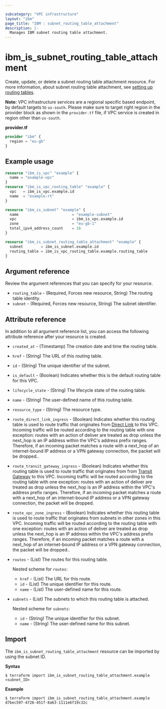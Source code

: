 ```yaml
---

subcategory: "VPC infrastructure"
layout: "ibm"
page_title: "IBM : subnet_routing_table_attachment"
description: |-
  Manages IBM subnet routing table attachment.
---
```


# ibm_is_subnet_routing_table_attachment
Create, update, or delete a subnet routing table attachment resource. For more information, about subnet routing table attachment, see [setting up routing tables](https://cloud.ibm.com/docs/vpc?topic=vpc-using-acls).

**Note:** 
VPC infrastructure services are a regional specific based endpoint, by default targets to `us-south`. Please make sure to target right region in the provider block as shown in the `provider.tf` file, if VPC service is created in region other than `us-south`.

**provider.tf**

```terraform
provider "ibm" {
  region = "eu-gb"
}
```

## Example usage

```terraform
resource "ibm_is_vpc" "example" {
  name = "example-vpc"
}
resource "ibm_is_vpc_routing_table" "example" {
  vpc   = ibm_is_vpc.example.id
  name  = "example-rt"
}

resource "ibm_is_subnet" "example" {
  name                        = "example-subnet"
  vpc                         = ibm_is_vpc.example.id
  zone                        = "eu-gb-1"
  total_ipv4_address_count    = 16
}

resource "ibm_is_subnet_routing_table_attachment" "example" {
  subnet        = ibm_is_subnet.example.id
  routing_table = ibm_is_vpc_routing_table.example.routing_table
}

```
## Argument reference
Review the argument references that you can specify for your resource. 

- `routing_table` - (Required, Forces new resource, String) The routing table identity.
- `subnet` - (Required, Forces new resource, String) The subnet identifier.


## Attribute reference
In addition to all argument reference list, you can access the following attribute reference after your resource is created.

- `created_at` - (Timestamp) The creation date and time the routing table.
- `href` - (String) The URL of this routing table.
- `id` - (String) The unique identifier of the subnet.
- `is_default` - (Boolean) Indicates whether this is the default routing table for this VPC.
- `lifecycle_state` - (String) The lifecycle state of the routing table.
- `name` - (String) The user-defined name of this routing table.
- `resource_type` - (String) The resource type.
- `route_direct_link_ingress` - (Boolean) Indicates whether this routing table is used to route traffic that originates from [Direct Link](https://cloud.ibm.com/docs/dl/) to this VPC. Incoming traffic will be routed according to the routing table with one exception: routes with an action of deliver are treated as drop unless the next_hop is an IP address within the VPC's address prefix ranges. Therefore, if an incoming packet matches a route with a next_hop of an internet-bound IP address or a VPN gateway connection, the packet will be dropped..
- `route_transit_gateway_ingress` - (Boolean) Indicates whether this routing table is used to route traffic that originates from from [Transit Gateway](https://cloud.ibm.com/cloud/transit-gateway/) to this VPC.
Incoming traffic will be routed according to the routing table with one exception: routes with an action of deliver are treated as drop unless the next_hop is an IP address within the VPC's address prefix ranges. Therefore, if an incoming packet matches a route with a next_hop of an internet-bound IP address or a VPN gateway connection, the packet will be dropped.
- `route_vpc_zone_ingress` - (Boolean) Indicates whether this routing table is used to route traffic that originates from subnets in other zones in this VPC. Incoming traffic will be routed according to the routing table with one exception: routes with an action of deliver are treated as drop unless the next_hop is an IP address within the VPC's address prefix ranges. Therefore, if an incoming packet matches a route with a next_hop of an internet-bound IP address or a VPN gateway connection, the packet will be dropped..
- `routes` - (List) The routes for this routing table.
	
  Nested scheme for `routes`:
  - `href` - (List) The URL for this route.
  - `id` - (List) The unique identifier for this route.
  - `name` - (List) The user-defined name for this route.

- `subnets` - (List) The subnets to which this routing table is attached.

  Nested scheme for `subnets`:
	- `id` - (String) The unique identifier for this subnet.
	- `name` - (String) The user-defined name for this subnet.


## Import
The `ibm_is_subnet_routing_table_attachment` resource can be imported by using the subnet ID. 

**Syntax**

```
$ terraform import ibm_is_subnet_routing_table_attachment.example <subnet_ID>
```

**Example**

```
$ terraform import ibm_is_subnet_routing_table_attachment.example d7bec597-4726-451f-8a63-1111e6f19c32c
```
